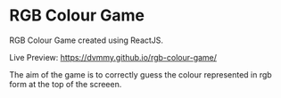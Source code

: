 # RGB Colour Game
RGB Colour Game created using ReactJS.

Live Preview: https://dvmmy.github.io/rgb-colour-game/

The aim of the game is to correctly guess the colour represented in rgb form at the top of the screeen.
